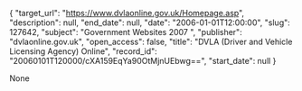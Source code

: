 {
  "target_url": "https://www.dvlaonline.gov.uk/Homepage.asp", 
  "description": null, 
  "end_date": null, 
  "date": "2006-01-01T12:00:00", 
  "slug": 127642, 
  "subject": "Government Websites 2007 ", 
  "publisher": "dvlaonline.gov.uk", 
  "open_access": false, 
  "title": "DVLA (Driver and Vehicle Licensing Agency) Online", 
  "record_id": "20060101T120000/cXA159EqYa90OtMjnUEbwg==", 
  "start_date": null
}

None
